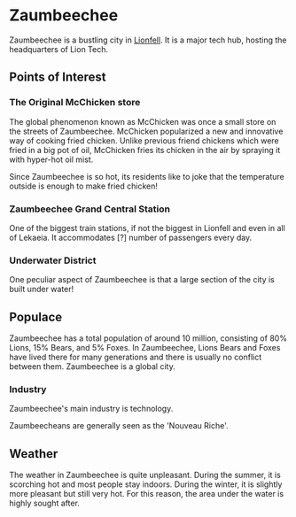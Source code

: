 # Zaumbeechee

Zaumbeechee is a bustling city in [Lionfell](../regions/lionfell.md). It is a major tech hub, hosting the headquarters of Lion Tech.

## Points of Interest

### The Original McChicken store

The global phenomenon known as McChicken was once a small store on the streets of Zaumbeechee. McChicken popularized a new and innovative way of cooking fried chicken. Unlike previous friend chickens which were fried in a big pot of oil, McChicken fries its chicken in the air by spraying it with hyper-hot oil mist.

Since Zaumbeechee is so hot, its residents like to joke that the temperature outside is enough to make fried chicken!

### Zaumbeechee Grand Central Station

One of the biggest train stations, if not the biggest in Lionfell and even in all of Lekaeia. It accommodates [?] number of passengers every day.

### Underwater District

One peculiar aspect of Zaumbeechee is that a large section of the city is built under water!

## Populace

Zaumbeechee has a total population of around 10 million, consisting of 80% Lions, 15% Bears, and 5% Foxes. In Zaumbeechee, Lions Bears and Foxes have lived there for many generations and there is usually no conflict between them. Zaumbeechee is a global city.

### Industry

Zaumbeechee's main industry is technology.

Zaumbeecheans are generally seen as the 'Nouveau Riche'.

## Weather

The weather in Zaumbeechee is quite unpleasant. During the summer, it is scorching hot and most people stay indoors. During the winter, it is slightly more pleasant but still very hot. For this reason, the area under the water is highly sought after.
